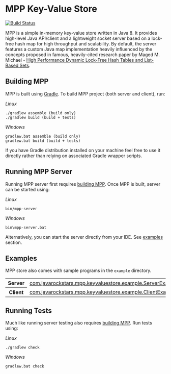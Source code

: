 # MPP Key-Value Store 
[![Build Status](https://travis-ci.org/dedocibula/MPPKeyValueStore.svg)](https://travis-ci.org/dedocibula/MPPKeyValueStore)

MPP is a simple in-memory key-value store written in Java 8. It provides high-level Java API/client and a lightweight socket server based on a lock-free hash map for high throughput and scalability. By default, the server features a custom Java map implementation heavily influenced by the concepts proposed in famous, heavily-cited research paper by  Maged M. Michael - 
[High Performance Dynamic Lock-Free Hash Tables and List-Based Sets](http://www.research.ibm.com/people/m/michael/spaa-2002.pdf).

## Building MPP

MPP is built using [Gradle](http://gradle.org/). To build MPP project (both server and client), run:

_Linux_
```
./gradlew assemble (build only) 
./gradlew build (build + tests)
```

_Windows_
```
gradlew.bat assemble (build only) 
gradlew.bat build (build + tests)
```

If you have Gradle distribution installed on your machine feel free to use it directly rather than relying on associated Gradle wrapper scripts.

## Running MPP Server

Running MPP server first requires [building MPP](#building-mpp). Once MPP is built, server
can be started using:

_Linux_
```
bin/mpp-server
```

_Windows_
```
bin\mpp-server.bat
```

Alternatively, you can start the server directly from your IDE. See [examples](#examples) section. 

## Examples

MPP store also comes with sample programs in the `example` directory.

<table class=>
  <tr>
    <th>Server</th>
    <td><a href="https://github.com/dedocibula/MPPKeyValueStore/blob/master/src/main/java/com/javarockstars/mpp/keyvaluestore/example/ServerExample.java">com.javarockstars.mpp.keyvaluestore.example.ServerExample</a></td>
  </tr>
  <tr>
    <th>Client</th>
    <td><a href="https://github.com/dedocibula/MPPKeyValueStore/blob/master/src/main/java/com/javarockstars/mpp/keyvaluestore/example/ClientExample.java">com.javarockstars.mpp.keyvaluestore.example.ClientExample</a></td>
  </tr>
</table>

## Running Tests

Much like running server testing also requires [building MPP](#building-mpp). Run tests using:

_Linux_
```
./gradlew check
```
_Windows_
```
gradlew.bat check
```
